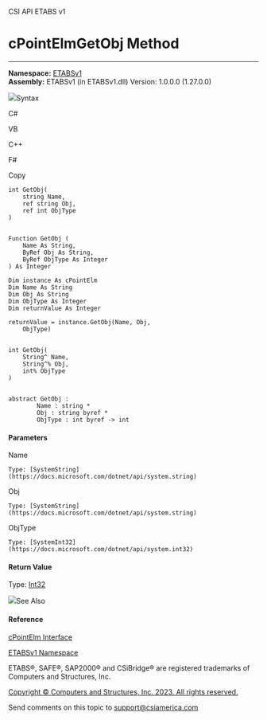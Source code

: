﻿

CSI API ETABS v1

# cPointElmGetObj Method  
  
---  
  
**Namespace:** [ETABSv1](2780f1b8-2033-5289-2298-1cdb2a7508d9.htm)  
**Assembly:** ETABSv1 (in ETABSv1.dll) Version: 1.0.0.0 (1.27.0.0)

![](../icons/SectionExpanded.png)Syntax

C#

VB

C++

F#

Copy

    
    
    int GetObj(
    	string Name,
    	ref string Obj,
    	ref int ObjType
    )
    
    
    Function GetObj ( 
    	Name As String,
    	ByRef Obj As String,
    	ByRef ObjType As Integer
    ) As Integer
    
    Dim instance As cPointElm
    Dim Name As String
    Dim Obj As String
    Dim ObjType As Integer
    Dim returnValue As Integer
    
    returnValue = instance.GetObj(Name, Obj, 
    	ObjType)
    
    
    int GetObj(
    	String^ Name, 
    	String^% Obj, 
    	int% ObjType
    )
    
    
    abstract GetObj : 
            Name : string * 
            Obj : string byref * 
            ObjType : int byref -> int 
    

#### Parameters

Name

    Type: [SystemString](https://docs.microsoft.com/dotnet/api/system.string)  

Obj

    Type: [SystemString](https://docs.microsoft.com/dotnet/api/system.string)  

ObjType

    Type: [SystemInt32](https://docs.microsoft.com/dotnet/api/system.int32)  

#### Return Value

Type: [Int32](https://docs.microsoft.com/dotnet/api/system.int32)

![](../icons/SectionExpanded.png)See Also

#### Reference

[cPointElm Interface](bda576bc-89c2-e0ab-1a2b-f0690e9ae4ae.htm)

[ETABSv1 Namespace](2780f1b8-2033-5289-2298-1cdb2a7508d9.htm)

ETABS®, SAFE®, SAP2000® and CSiBridge® are registered trademarks of Computers
and Structures, Inc.  

[Copyright © Computers and Structures, Inc. 2023. All rights
reserved.](http://www.csiamerica.com)

Send comments on this topic to
[support@csiamerica.com](mailto:support%40csiamerica.com?Subject=CSI%20API%20ETABS%20v1)

